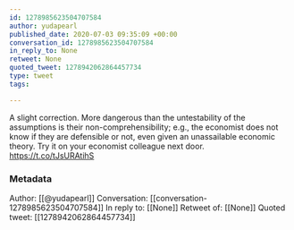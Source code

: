 ```yaml
---
id: 1278985623504707584
author: yudapearl
published_date: 2020-07-03 09:35:09 +00:00
conversation_id: 1278985623504707584
in_reply_to: None
retweet: None
quoted_tweet: 1278942062864457734
type: tweet
tags:

---
```


A slight correction. More dangerous than the untestability of the assumptions is their non-comprehensibility; e.g., the economist does not know if they are defensible or not, even given an unassailable economic theory. Try it on your economist colleague next door. https://t.co/tJsURAtihS

### Metadata

Author: [[@yudapearl]]
Conversation: [[conversation-1278985623504707584]]
In reply to: [[None]]
Retweet of: [[None]]
Quoted tweet: [[1278942062864457734]]
